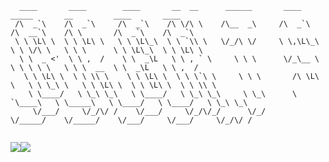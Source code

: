      
      ____       ____        ____       __  __      ______       ____        _____       __         ____       ____       
     /\  _`\    /\  _`\     /\  _`\    /\ \/\ \    /\__  _\     /\  _`\     /\  __`\    /\ \       /\  _`\    /\  _`\     
     \ \ \L\ \  \ \ \L\ \   \ \ \L\_\  \ \ `\\ \   \/_/\ \/     \ \,\L\_\   \ \ \/\ \   \ \ \      \ \ \L\_\  \ \ \L\ \   
      \ \  _ <'  \ \ ,  /    \ \  _\L   \ \ , ` \     \ \ \      \/_\__ \    \ \ \ \ \   \ \ \  __  \ \  _\L   \ \ ,  /   
       \ \ \L\ \  \ \ \\ \    \ \ \L\ \  \ \ \`\ \     \ \ \       /\ \L\ \   \ \ \_\ \   \ \ \L\ \  \ \ \L\ \  \ \ \\ \  
        \ \____/   \ \_\ \_\   \ \____/   \ \_\ \_\     \ \_\      \ `\____\   \ \_____\   \ \____/   \ \____/   \ \_\ \_\
         \/___/     \/_/\/ /    \/___/     \/_/\/_/      \/_/       \/_____/    \/_____/    \/___/     \/___/     \/_/\/ /
                                                                                                                             
                                                                                                                             

<div style="display:flex;">                                                                                                                         
<p >
     <img src = "https://github-readme-stats.vercel.app/api?username=BrentSoler&show_icons=true&theme=onedark&hide_border=true&count_private=true">
</p>

<p >
  <img src = "https://streak-stats.demolab.com?user=BrentSoler&theme=onedark&hide_border=true">
</p>
<div>
